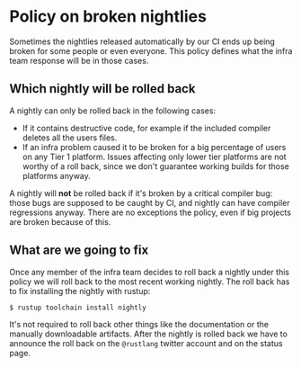 # Policy on broken nightlies

Sometimes the nightlies released automatically by our CI ends up being broken
for some people or even everyone. This policy defines what the infra team
response will be in those cases.

## Which nightly will be rolled back

A nightly can only be rolled back in the following cases:

* If it contains destructive code, for example if the included compiler deletes
  all the users files.
* If an infra problem caused it to be broken for a big percentage of users on
  any Tier 1 platform. Issues affecting only lower tier platforms are not
  worthy of a roll back, since we don't guarantee working builds for those
  platforms anyway.

A nightly will **not** be rolled back if it's broken by a critical compiler
bug: those bugs are supposed to be caught by CI, and nightly can have compiler
regressions anyway. There are no exceptions the policy, even if big projects
are broken because of this.

## What are we going to fix

Once any member of the infra team decides to roll back a nightly under this
policy we will roll back to the most recent working nightly. The roll back has
to fix installing the nightly with rustup:

```
$ rustup toolchain install nightly
```

It's not required to roll back other things like the documentation or the
manually downloadable artifacts. After the nightly is rolled back we have to
announce the roll back on the `@rustlang` twitter account and on the status
page.
